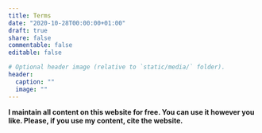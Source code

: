 ```yaml
---
title: Terms
date: "2020-10-28T00:00:00+01:00"
draft: true
share: false
commentable: false
editable: false

# Optional header image (relative to `static/media/` folder).
header:
  caption: ""
  image: ""
---
```


**I maintain all content on this website for free. You can use it however you like. Please, if you use my content, cite the website.**
